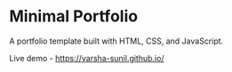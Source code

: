 # Minimal Portfolio

A portfolio template built with HTML, CSS, and JavaScript.

Live demo - https://varsha-sunil.github.io/



